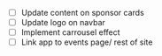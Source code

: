- [ ] Update content on sponsor cards
- [ ] Update logo on navbar
- [ ] Implement carrousel effect
- [ ] Link app to events page/ rest of site
